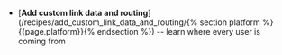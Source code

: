 *  [**Add custom link data and routing**](/recipes/add_custom_link_data_and_routing/{% section platform %}{{page.platform}}{% endsection %}) -- learn where every user is coming from
